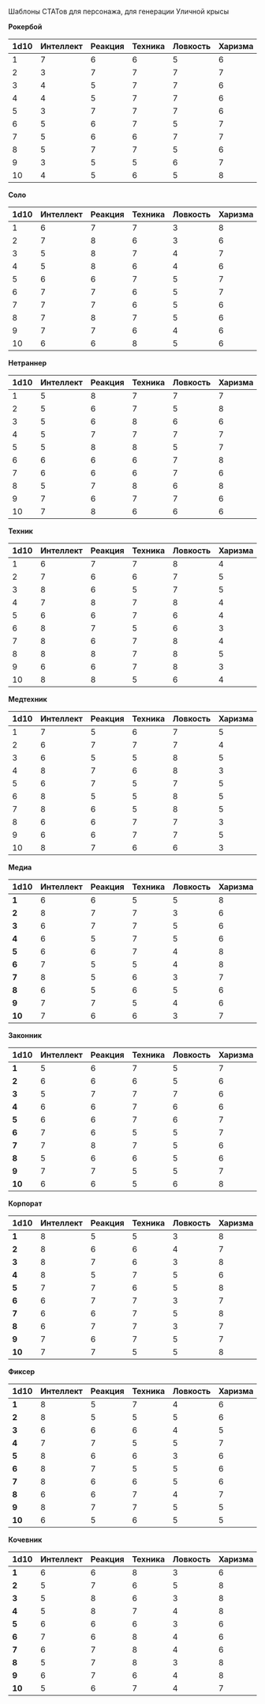 Шаблоны СТАТов для персонажа, для генерации Уличной крысы

**Рокербой**

| 1d10 | Интеллект | Реакция | Техника | Ловкость | Харизма | Воля | Удача | Скорость | Тело | Эмпатия |
|------|-----------|---------|---------|----------|---------|------|-------|----------|------|---------|
| 1    | 7         | 6       | 6       | 5        | 6       | 8    | 7     | 7        | 3    | 8       |
| 2    | 3         | 7       | 7       | 7        | 7       | 6    | 7     | 7        | 5    | 8       |
| 3    | 4         | 5       | 7       | 7        | 6       | 8    | 7     | 6        | 3    | 8       |
| 4    | 4         | 5       | 7       | 7        | 6       | 8    | 7     | 6        | 3    | 8       |
| 5    | 3         | 7       | 7       | 7        | 6       | 8    | 6     | 5        | 4    | 7       |
| 6    | 5         | 6       | 7       | 5        | 7       | 8    | 5     | 7        | 3    | 7       |
| 7    | 5         | 6       | 6       | 7        | 7       | 8    | 7     | 6        | 3    | 6       |
| 8    | 5         | 7       | 7       | 5        | 6       | 6    | 6     | 6        | 4    | 8       |
| 9    | 3         | 5       | 5       | 6        | 7       | 8    | 7     | 5        | 5    | 7       |
| 10   | 4         | 5       | 6       | 5        | 8       | 8    | 7     | 6        | 4    | 7       |


**Соло**

| 1d10 | Интеллект | Реакция | Техника | Ловкость | Харизма | Воля | Удача | Скорость | Тело | Эмпатия |
|------|-----------|---------|---------|----------|---------|------|-------|----------|------|---------|
| 1    | 6         | 7       | 7       | 3        | 8       | 6    | 5     | 5        | 6    | 5       |
| 2    | 7         | 8       | 6       | 3        | 6       | 6    | 7     | 5        | 6    | 6       |
| 3    | 5         | 8       | 7       | 4        | 7       | 7    | 6     | 7        | 8    | 5       |
| 4    | 5         | 8       | 6       | 4        | 6       | 7    | 6     | 5        | 7    | 6       |
| 5    | 6         | 6       | 7       | 5        | 7       | 6    | 7     | 6        | 8    | 4       |
| 6    | 7         | 7       | 6       | 5        | 7       | 6    | 6     | 7        | 7    | 5       |
| 7    | 7         | 7       | 6       | 5        | 6       | 7    | 7     | 6        | 6    | 6       |
| 8    | 7         | 8       | 7       | 5        | 6       | 6    | 5     | 6        | 8    | 4       |
| 9    | 7         | 7       | 6       | 4        | 6       | 6    | 6     | 5        | 6    | 5       |
| 10   | 6         | 6       | 8       | 5        | 6       | 6    | 5     | 6        | 6    | 5       |

**Нетраннер**


| 1d10 | Интеллект | Реакция | Техника | Ловкость | Харизма | Воля | Удача | Скорость | Тело | Эмпатия |
|------|-----------|---------|---------|----------|---------|------|-------|----------|------|---------|
| 1    | 5         | 8       | 7       | 7        | 7       | 4    | 8     | 7        | 7    | 4       |
| 2    | 5         | 6       | 7       | 5        | 8       | 3    | 8     | 7        | 5    | 5       |
| 3    | 5         | 6       | 8       | 6        | 6       | 4    | 7     | 6        | 7    | 4       |
| 4    | 5         | 7       | 7       | 7        | 7       | 5    | 8     | 6        | 5    | 5       |
| 5    | 5         | 8       | 8       | 5        | 7       | 3    | 7     | 5        | 5    | 6       |
| 6    | 6         | 6       | 6       | 7        | 8       | 4    | 7     | 7        | 7    | 6       |
| 7    | 6         | 6       | 6       | 7        | 6       | 5    | 7     | 7        | 7    | 6       |
| 8    | 5         | 7       | 8       | 6        | 8       | 4    | 8     | 5        | 7    | 4       |
| 9    | 7         | 6       | 7       | 7        | 6       | 3    | 6     | 5        | 6    | 5       |
| 10   | 7         | 8       | 6       | 6        | 6       | 4    | 7     | 7        | 5    | 6       |


**Техник**

| 1d10 | Интеллект | Реакция | Техника | Ловкость | Харизма | Воля  | Удача | Скорость | Тело  | Эмпатия |
|------|-----------|---------|---------|----------|---------|-------|-------|----------|-------|---------|
| 1    | 6         | 7       | 7       | 8        | 4       | 4     | 5     | 5        | 7     | 6       |
| 2    | 7         | 6       | 6       | 7        | 5       | 3     | 7     | 7        | 5     | 5       |
| 3    | 8         | 6       | 5       | 7        | 5       | 4     | 7     | 7        | 5     | 7       |
| 4    | 7         | 8       | 7       | 8        | 4       | 4     | 6     | 5        | 6     | 7       |
| 5    | 6         | 6       | 7       | 6        | 4       | 3     | 7     | 7        | 6     | 6       |
| 6    | 8         | 7       | 5       | 6        | 3       | 3     | 7     | 6        | 6     | 7       |
| 7    | 8         | 6       | 7       | 8        | 4       | 4     | 7     | 6        | 7     | 6       |
| 8    | 8         | 8       | 7       | 8        | 5       | 4     | 6     | 5        | 6     | 6       |
| 9    | 6         | 6       | 7       | 8        | 3       | 3     | 5     | 7        | 7     | 7       |
| 10   | 8         | 8       | 5       | 6        | 4       | 4     | 6     | 5        | 6     | 6       |


**Медтехник**

| 1d10 | Интеллект | Реакция | Техника | Ловкость | Харизма | Воля  | Удача | Скорость | Тело  | Эмпатия |
|------|-----------|---------|---------|----------|---------|-------|-------|----------|-------|---------|
| 1    | 7         | 5       | 6       | 7        | 5       | 3     | 8     | 5        | 5     | 7       |
| 2    | 6         | 7       | 7       | 7        | 4       | 4     | 6     | 7        | 7     | 7       |
| 3    | 6         | 5       | 5       | 8        | 5       | 3     | 8     | 5        | 7     | 8       |
| 4    | 8         | 7       | 6       | 8        | 3       | 5     | 6     | 6        | 5     | 7       |
| 5    | 6         | 7       | 5       | 7        | 5       | 5     | 6     | 6        | 5     | 6       |
| 6    | 8         | 5       | 5       | 8        | 5       | 5     | 6     | 6        | 5     | 6       |
| 7    | 8         | 6       | 5       | 8        | 5       | 4     | 8     | 5        | 7     | 7       |
| 8    | 6         | 6       | 7       | 7        | 3       | 5     | 8     | 5        | 5     | 8       |
| 9    | 6         | 6       | 7       | 7        | 5       | 4     | 6     | 6        | 5     | 6       |
| 10   | 8         | 7       | 6       | 6        | 3       | 4     | 8     | 7        | 6     | 7       |


**Медиа**

| 1d10 | Интеллект | Реакция | Техника | Ловкость | Харизма | Воля | Удача | Скорость | Тело | Эмпатия |
|-------------|-------|-------|-------|-------|-------|-------|-------|-------|-------|--------|
| **1**       | 6     | 6     | 5     | 5     | 8     | 7     | 5     | 7     | 5     | 7      |
| **2**       | 8     | 7     | 7     | 3     | 6     | 6     | 6     | 5     | 6     | 8      |
| **3**       | 6     | 7     | 7     | 5     | 6     | 8     | 5     | 5     | 5     | 7      |
| **4**       | 6     | 5     | 7     | 5     | 6     | 7     | 5     | 5     | 6     | 6      |
| **5**       | 6     | 6     | 7     | 4     | 8     | 7     | 6     | 7     | 5     | 8      |
| **6**       | 7     | 5     | 5     | 4     | 8     | 7     | 6     | 7     | 5     | 8      |
| **7**       | 8     | 5     | 6     | 3     | 7     | 6     | 6     | 5     | 6     | 7      |
| **8**       | 6     | 5     | 6     | 5     | 6     | 8     | 5     | 5     | 7     | 8      |
| **9**       | 7     | 7     | 5     | 4     | 6     | 7     | 6     | 5     | 6     | 7      |
| **10**      | 7     | 6     | 6     | 3     | 7     | 6     | 7     | 6     | 7     | 6      |


**Законник**

| 1d10 | Интеллект | Реакция | Техника | Ловкость | Харизма | Воля | Удача | Скорость | Тело | Эмпатия |
|--------------|-------|-------|-------|-------|-------|-------|-------|-------|-------|--------|
| **1**        | 5     | 6     | 7     | 5     | 7     | 8     | 5     | 6     | 5     | 6      |
| **2**        | 6     | 6     | 6     | 5     | 6     | 8     | 5     | 7     | 5     | 5      |
| **3**        | 5     | 7     | 7     | 7     | 6     | 7     | 5     | 5     | 7     | 6      |
| **4**        | 6     | 6     | 7     | 6     | 6     | 8     | 5     | 7     | 7     | 6      |
| **5**        | 6     | 6     | 7     | 6     | 7     | 7     | 6     | 5     | 5     | 6      |
| **6**        | 7     | 6     | 5     | 5     | 7     | 8     | 5     | 6     | 7     | 4      |
| **7**        | 7     | 8     | 7     | 5     | 6     | 8     | 7     | 6     | 5     | 4      |
| **8**        | 5     | 6     | 6     | 5     | 6     | 8     | 5     | 7     | 6     | 4      |
| **9**        | 7     | 7     | 5     | 5     | 7     | 7     | 6     | 5     | 5     | 6      |
| **10**       | 6     | 6     | 5     | 6     | 8     | 7     | 5     | 7     | 6     | 6      |


**Корпорат**

| 1d10 | Интеллект | Реакция | Техника | Ловкость | Харизма | Воля | Удача | Скорость | Тело | Эмпатия |
|--------------|-------|-------|-------|-------|-------|-------|-------|-------|-------|--------|
| **1**        | 8     | 5     | 5     | 3     | 8     | 6     | 6     | 5     | 5     | 7      |
| **2**        | 8     | 6     | 6     | 4     | 7     | 6     | 7     | 7     | 5     | 7      |
| **3**        | 8     | 7     | 6     | 3     | 8     | 6     | 7     | 6     | 4     | 5      |
| **4**        | 8     | 5     | 7     | 5     | 6     | 5     | 6     | 5     | 5     | 7      |
| **5**        | 7     | 7     | 6     | 5     | 8     | 7     | 6     | 6     | 4     | 6      |
| **6**        | 6     | 7     | 7     | 3     | 7     | 5     | 7     | 5     | 5     | 7      |
| **7**        | 6     | 6     | 7     | 5     | 8     | 7     | 6     | 7     | 4     | 6      |
| **8**        | 6     | 7     | 7     | 3     | 7     | 5     | 7     | 5     | 5     | 7      |
| **9**        | 7     | 6     | 7     | 5     | 7     | 5     | 7     | 6     | 5     | 5      |
| **10**       | 7     | 7     | 5     | 5     | 8     | 6     | 6     | 7     | 4     | 7      |


**Фиксер**

| 1d10 | Интеллект | Реакция | Техника | Ловкость | Харизма | Воля | Удача | Скорость | Тело | Эмпатия |
|--------------|-------|-------|-------|-------|-------|-------|-------|-------|-------|--------|
| **1**        | 8     | 5     | 7     | 4     | 6     | 5     | 8     | 5     | 5     | 8      |
| **2**        | 8     | 5     | 5     | 5     | 6     | 7     | 8     | 6     | 5     | 7      |
| **3**        | 6     | 6     | 6     | 4     | 5     | 6     | 8     | 6     | 4     | 8      |
| **4**        | 7     | 7     | 5     | 5     | 7     | 6     | 7     | 7     | 5     | 8      |
| **5**        | 8     | 6     | 6     | 3     | 6     | 5     | 8     | 7     | 5     | 6      |
| **6**        | 8     | 7     | 5     | 5     | 6     | 7     | 7     | 5     | 3     | 6      |
| **7**        | 8     | 6     | 6     | 5     | 6     | 5     | 6     | 7     | 5     | 8      |
| **8**        | 6     | 6     | 7     | 4     | 7     | 6     | 7     | 7     | 4     | 7      |
| **9**        | 8     | 7     | 7     | 5     | 5     | 5     | 7     | 6     | 5     | 7      |
| **10**       | 6     | 5     | 6     | 5     | 5     | 6     | 8     | 6     | 4     | 7      |


**Кочевник**

| 1d10 | Интеллект | Реакция | Техника | Ловкость | Харизма | Воля | Удача | Скорость | Тело | Эмпатия |
|--------------|-------|-------|-------|-------|-------|-------|-------|-------|-------|--------|
| **1**        | 6     | 6     | 8     | 3     | 6     | 7     | 6     | 6     | 6     | 4      |
| **2**        | 5     | 7     | 6     | 5     | 8     | 8     | 8     | 7     | 5     | 4      |
| **3**        | 5     | 8     | 6     | 3     | 8     | 7     | 6     | 5     | 6     | 5      |
| **4**        | 5     | 8     | 7     | 4     | 8     | 6     | 7     | 7     | 7     | 5      |
| **5**        | 6     | 6     | 6     | 3     | 6     | 7     | 6     | 7     | 7     | 4      |
| **6**        | 7     | 6     | 8     | 4     | 6     | 7     | 6     | 5     | 6     | 5      |
| **7**        | 6     | 7     | 8     | 4     | 6     | 6     | 7     | 5     | 7     | 5      |
| **8**        | 5     | 7     | 8     | 3     | 8     | 6     | 7     | 5     | 5     | 5      |
| **9**        | 6     | 7     | 6     | 4     | 8     | 6     | 6     | 6     | 6     | 6      |
| **10**       | 5     | 6     | 7     | 4     | 7     | 8     | 7     | 7     | 7     | 4      |
